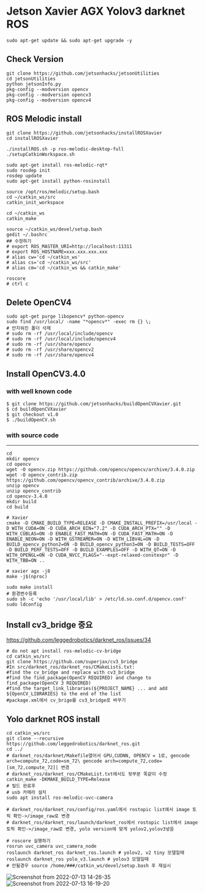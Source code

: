 # Jetson Xavier AGX Yolov3 darknet ROS
```
sudo apt-get update && sudo apt-get upgrade -y
```
## Check Version
```
git clone https://github.com/jetsonhacks/jetsonUtilities
cd jetsonUtilities
python jetsonInfo.py
pkg-config --modversion opencv
pkg-config --modversion opencv3
pkg-config --modversion opencv4
```
## ROS Melodic install
```
git clone https://github.com/jetsonhacks/installROSXavier
cd installROSXavier

./installROS.sh -p ros-melodic-desktop-full
./setupCatkinWorkspace.sh

sudo apt-get install ros-melodic-rqt*
sudo rosdep init
rosdep update
sudo apt-get install python-rosinstall

source /opt/ros/melodic/setup.bash
cd ~/catkin_ws/src
catkin_init_workspace

cd ~/catkin_ws
catkin_make

source ~/catkin_ws/devel/setup.bash
gedit ~/.bashrc
## 수정하기
# export ROS_MASTER_URI=http://localhost:11311
# export ROS_HOSTNAME=xxx.xxx.xxx.xxx
# alias cw='cd ~/catkin_ws'
# alias cs='cd ~/catkin_ws/src'
# alias cm='cd ~/catkin_ws && catkin_make'

roscore
# ctrl c
```
## Delete OpenCV4
```
sudo apt-get purge libopencv* python-opencv
sudo find /usr/local/ -name "*opencv*" -exec rm {} \;
# 안지워진 폴더 삭제
# sudo rm -rf /usr/local/include/opencv
# sudo rm -rf /usr/local/include/opencv4
# sudo rm -rf /usr/share/opencv
# sudo rm -rf /usr/share/opencv2
# sudo rm -rf /usr/share/opencv4
```
## Install OpenCV3.4.0
### with well known code
```
$ git clone https://github.com/jetsonhacks/buildOpenCVXavier.git
$ cd buildOpenCVXavier
$ git checkout v1.0
$ ./buildOpenCV.sh
```
### with source code
___________________________
```
cd
mkdir opencv
cd opencv
wget -O opencv.zip https://github.com/opencv/opencv/archive/3.4.0.zip
wget -O opencv_contrib.zip https://github.com/opencv/opencv_contrib/archive/3.4.0.zip
unzip opencv
unzip opencv_contrib
cd opencv-3.4.0
mkdir build
cd build
```
```
# Xavier
cmake -D CMAKE_BUILD_TYPE=RELEASE -D CMAKE_INSTALL_PREFIX=/usr/local -D WITH_CUDA=ON -D CUDA_ARCH_BIN="7.2" -D CUDA_ARCH_PTX="" -D WITH_CUBLAS=ON -D ENABLE_FAST_MATH=ON -D CUDA_FAST_MATH=ON -D ENABLE_NEON=ON -D WITH_GSTREAMER=ON -D WITH_LIBV4L=ON -D BUILD_opencv_python2=ON -D BUILD_opencv_python3=ON -D BUILD_TESTS=OFF -D BUILD_PERF_TESTS=OFF -D BUILD_EXAMPLES=OFF -D WITH_QT=ON -D WITH_OPENGL=ON -D CUDA_NVCC_FLAGS="--expt-relaxed-constexpr" -D WITH_TBB=ON ..

```
```
# xavier agx -j8
make -j$(nproc)
```
```
sudo make install
# 환경변수등록 
sudo sh -c 'echo '/usr/local/lib' > /etc/ld.so.conf.d/opencv.conf'
sudo ldconfig
```
## Install cv3_bridge 중요
https://github.com/leggedrobotics/darknet_ros/issues/34

```
# do not apt install ros-melodic-cv-bridge
cd catkin_ws/src
git clone https://github.com/superjax/cv3_bridge
#In src/darknet_ros/darknet_ros/CMakeLists.txt:
#find the cv_bridge and replace with cv3_bridge
#find the find_package(OpenCV REQUIRED) and change to find_package(OpenCV 3 REQUIRED)
#find the target_link_libraries(${PROJECT_NAME} ... and add ${OpenCV_LIBRARIES} to the end of the list
#package.xml에서 cv_brige를 cv3_bridge로 바꾸기

```
## Yolo darknet ROS install
```
cd catkin_ws/src
git clone --recursive https://github.com/leggedrobotics/darknet_ros.git
cd ../
# darknet_ros/darknet/Makefile열어서 GPU,CUDNN, OPENCV = 1로, gencode arch=compute_72,code=sm_72\ gencode arch=compute_72,code=[sm_72,compute_72]| 변경
# darknet_ros/darknet_ros/CMakeList.txt에서도 뒷부분 똑같이 수정
catkin_make -DKMAKE_BUILD_TYPE=Release
# 빌드 완료후
# usb 카메라 설치
sudo apt install ros-melodic-uvc-camera 

# darknet_ros/darknet_ros/config/ros.yaml에서 rostopic list에서 image 토픽 확인->/image_raw로 변경
# darknet_ros/darknet_ros/launch/darknet_ros에서 rostopic list에서 image 토픽 확인->/image_raw로 변경, yolo version에 맞게 yolov2,yolov3넣음

# roscore 실행하기
rosrun uvc_camera uvc_camera_node
roslaunch darknet_ros darknet_ros.launch # yolov2, v2 tiny 모델일때 
roslaunch darknet_ros yolo_v3.launch # yolov3 모델일때
# 안될경우 source /home/###/catkin_ws/devel/setup.bash 후 재실시
```
![Screenshot from 2022-07-13 14-26-35](https://user-images.githubusercontent.com/88171531/178666386-5acb53a7-7d59-4e19-8eeb-dc845d8df9db.png)
![Screenshot from 2022-07-13 16-19-20](https://user-images.githubusercontent.com/88171531/178674569-31422ff5-a134-4291-a55c-901f63630688.png)

